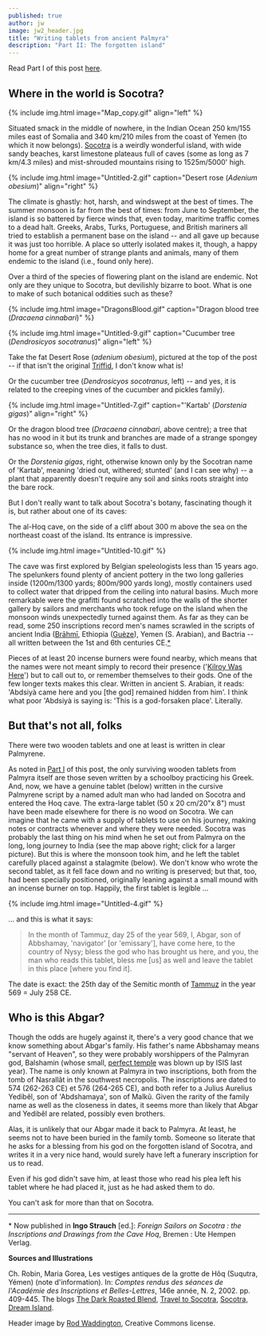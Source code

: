 ```yaml
---
published: true
author: jw
image: jw2_header.jpg
title: "Writing tablets from ancient Palmyra"
description: "Part II: The forgotten island"
---
```


Read Part I of this post [here](/writing-from-ancient-palmyra/).

## Where in the world is Socotra?

{% include img.html image="Map_copy.gif" align="left" %}

Situated smack in the middle of nowhere, in the Indian Ocean 250 km/155 miles east of Somalia and 340 km/210 miles from the coast of Yemen (to which it now belongs). [Socotra](https://en.wikipedia.org/wiki/Socotra) is a weirdly wonderful  island, with wide sandy beaches, karst limestone  plateaus full of caves (some as long as 7 km/4.3 miles) and mist-shrouded mountains rising to 1525m/5000' high. 

<div class="cf"></div>

{% include img.html image="Untitled-2.gif" caption="Desert rose (*Adenium obesium*)" align="right" %}

The climate is ghastly: hot, harsh, and windswept at the best of times.  The summer monsoon is far from the best  of times: from June to September, the island is so battered by fierce winds that, even today,  maritime traffic comes to a dead halt. Greeks, Arabs, Turks, Portuguese, and British mariners all tried to establish a permanent base on the island -- and all gave up because it was just too horrible. A place so utterly isolated makes it, though, a happy home for a great number of strange plants and animals, many of them endemic to the island (i.e., found only here). 

<div class="cf"></div>

Over a third of the species of flowering plant on the island are endemic. Not only are they unique to Socotra, but devilishly bizarre to boot.  What is one to make of such botanical oddities such as these?

{% include img.html image="DragonsBlood.gif" caption="Dragon blood tree (*Dracaena cinnabari*)" %}


{% include img.html image="Untitled-9.gif" caption="Cucumber tree (*Dendrosicyos socotranus*)" align="left" %}

Take the fat Desert Rose (*adenium obesium*), pictured at the top of the post -- if that isn't the original [Triffid](https://en.wikipedia.org/wiki/Triffid), I don't know what is! 

Or the cucumber tree (*Dendrosicyos socotranus*, left) -- and yes, it is related to the creeping vines of the cucumber and pickles family).

<div class="cf"></div>

{% include img.html image="Untitled-7.gif" caption="'Kartab' (*Dorstenia gigas*)" align="right" %}

Or the dragon blood tree (*Dracaena cinnabari*, above centre); a tree that has no wood in it but its trunk and branches are made of a strange spongey substance so, when the tree dies, it falls to dust. 

Or the *Dorstenia gigas*, right, otherwise known only by the Socotran name of 'Kartab', meaning 'dried out, withered; stunted' (and I can see why) -- a plant that apparently doesn't require any soil and sinks roots straight into the bare rock.

<div class="cf"></div>

But I don't really want to talk about Socotra's botany, fascinating though it is, but rather about one of its caves:   

The al-Hoq cave, on the side of a cliff about 300 m above the sea on the northeast coast of the island.  Its entrance is impressive.

{% include img.html image="Untitled-10.gif" %}

The cave was first explored by Belgian speleologists less than 15 years ago.  The spelunkers found plenty of ancient pottery in the two long galleries inside (1200m/1300 yards; 800m/900 yards long), mostly containers used to collect water that dripped from the ceiling into natural basins. Much more remarkable were the grafitti found scratched into the walls of the shorter gallery by sailors and merchants who took refuge on the island when the monsoon winds unexpectedly turned against them.  As far as they can be read, some 250 inscriptions record men's names scrawled in the scripts of ancient India ([Brāhmī](https://en.wikipedia.org/wiki/Brahmi_script), Ethiopia ([Guèze](https://en.wikipedia.org/wiki/Ge'ez_language)), Yemen (S. Arabian), and Bactria -- all written between the 1st and 6th centuries CE.[*](#fn)

Pieces of at least 20 incense burners were found nearby, which means that the names were not meant simply to record their presence ('[Kilroy Was Here](http://judithweingarten.blogspot.it/2013/05/i-am-hiya.html)') but to call out to, or remember themselves to their gods.  One of the few longer texts makes this clear.  Written in  ancient S. Arabian, it reads: 'Abdsiyà came here and you [the god] remained hidden from him'.  I think what poor 'Abdsiyà is saying is: 'This is a god-forsaken place'.  Literally.

## But that's not all, folks

There were two wooden tablets and one at least is written in clear Palmyrene.

As noted in [Part I](/writing-from-ancient-palmyra/) of this post, the only surviving wooden tablets from Palmyra itself are those seven written by a schoolboy practicing his Greek.  And, now, we have a genuine tablet (below) written in the cursive Palmyrene script by a named adult man who had landed on Socotra and entered the Hoq cave.  The extra-large tablet (50 x 20 cm/20"x 8")  must have been made elsewhere for there is no wood on Socotra.  We can imagine that he came with a supply of tablets to use on his journey, making notes or contracts whenever and where they were needed. Socotra was probably the last thing on his mind when he set out from Palmyra on the long, long journey to India (see the map above right; click for a larger picture).  But this is where the monsoon took him, and he left the tablet carefully placed against a stalagmite (below). We don't know who wrote the second tablet, as it fell face down and no writing is preserved; but that, too, had been specially positioned, originally leaning against a small mound with an incense burner on top. Happily, the first tablet is legible ...  

{% include img.html image="Untitled-4.gif" %}

... and this is what it says:

>In the month of Tammuz, day 25 of the year 569, I, Abgar, son of Abbshamay, 'navigator' [or 'emissary'], have come here, to the country of Nysy; bless the god who has brought us here, and you, the man who reads this tablet, bless me [us] as well and leave the tablet in this place [where you find it]. 

The date is exact: the 25th day of the Semitic month of [Tammuz](https://en.wikipedia.org/wiki/Tammuz_%28Babylonian_calendar%29) in the year 569 = July 258 CE.

## Who is this Abgar?

Though the odds are hugely against it, there's a very good chance that we know something about Abgar's family.   His father's name Abbshamay means "servant of Heaven", so they were probably worshippers of the Palmyran god, Balshamin (whose small, [perfect temple](https://en.wikipedia.org/wiki/Temple_of_Baalshamin) was blown up by ISIS last year).  The name is only known at Palmyra in two inscriptions, both from the tomb of Nasrallât in the southwest necropolis. The inscriptions are dated to 574 (262-263 CE) et 576 (264-265 CE), and both refer to a Julius Aurelius Yedibêl, son of 'Abdshamaya', son of Malkû.  Given the rarity of the family name as well as the closeness in dates, it seems more than likely that Abgar and Yedibêl are related, possibly even brothers.

Alas, it is unlikely that our Abgar made it back to Palmyra.  At least, he seems not to have been buried in the family tomb. Someone so literate that he asks for a blessing from his god on the forgotten island of Socotra, and writes it in a very nice hand, would surely have left a funerary inscription for us to read.  

Even if his god didn't save him, at least those who read his plea left his tablet where he had placed it, just as he had asked them to do. 

You can't ask for more than that on Socotra. 

---

<a name="fn"></a>\* Now published in **Ingo Strauch** [ed.]: *Foreign Sailors on Socotra : the Inscriptions and Drawings from the Cave Hoq*, Bremen : Ute Hempen Verlag. 

**Sources and Illustrations**

Ch. Robin, Maria Gorea, Les vestiges antiques de la grotte de Hôq (Suqutra, Yémen)
(note d'information).  In: *Comptes rendus des séances de l'Académie des Inscriptions et Belles-Lettres*, 146e année, N. 2, 2002. pp. 409-445. The blogs [The Dark Roasted Blend](http://www.darkroastedblend.com/2008/09/most-alien-looking-place-on-earth.html), [Travel to Socotra](http://en.paperblog.com/travel-to-socotra-island-yemen-494048/), [Socotra, Dream Island](http://socotra.info/hoq#.VzIKf-RrWxY).

Header image by [Rod Waddington](https://commons.wikimedia.org/wiki/File:Dragon%27s_Blood_Tree,_Socotra_Is_(12473612124).jpg), Creative Commons license.
